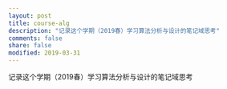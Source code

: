 ```yaml
---
layout: post
title: course-alg
description: "记录这个学期（2019春）学习算法分析与设计的笔记域思考"
comments: false
share: false
modified: 2019-03-31
---
```


记录这个学期（2019春）学习算法分析与设计的笔记域思考